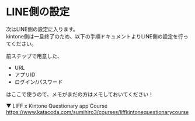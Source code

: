 # LINE側の設定

次はLINE側の設定に入ります。<br/>
kintone側は一旦終了のため、以下の手順ドキュメントよりLINE側の設定を行ってください。

前ステップで用意した、

- URL
- アプリID
- ログイン/パスワード

はここで使うので、メモがまだの方はメモしておいてください！

▼ LIFF x Kintone Questionary app Course
<https://www.katacoda.com/sumihiro3/courses/liffkintonequestionarycourse>